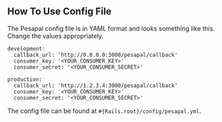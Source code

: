 
How To Use Config File
----------------------

The Pesapal config file is in YAML format and looks something like this. Change
the values appropriately.

```
development:
  callback_url: 'http://0.0.0.0:3000/pesapal/callback'
  consumer_key: '<YOUR_CONSUMER_KEY>'
  consumer_secret: '<YOUR_CONSUMER_SECRET>'

production:
  callback_url: 'http://1.2.3.4:3000/pesapal/callback'
  consumer_key: '<YOUR_CONSUMER_KEY>'
  consumer_secret: '<YOUR_CONSUMER_SECRET>'
```

The config file can be found at `#{Rails.root}/config/pesapal.yml`.

